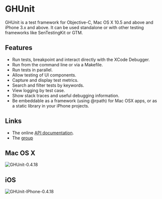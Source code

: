 # GHUnit

GHUnit is a test framework for Objective-C, Mac OS X 10.5 and above and iPhone 3.x and above.
It can be used standalone or with other testing frameworks like SenTestingKit or GTM.

## Features

- Run tests, breakpoint and interact directly with the XCode Debugger.
- Run from the command line or via a Makefile.
- Run tests in parallel.
- Allow testing of UI components.
- Capture and display test metrics.
- Search and filter tests by keywords. 
- View logging by test case.
- Show stack traces and useful debugging information.
- Be embeddable as a framework (using @rpath) for Mac OSX apps, or as a static library in your iPhone projects.

## Links

- The online [API documentation](http://gabriel.github.com/gh-unit/).
- The [group](http://groups.google.com/group/ghunit)

## Mac OS X

![GHUnit-0.4.18](http://rel.me.s3.amazonaws.com/gh-unit/images/GHUnit-0.4.18.png)

## iOS

![GHUnit-IPhone-0.4.18](http://rel.me.s3.amazonaws.com/gh-unit/images/GHUnit-IPhone-0.4.18.png)



